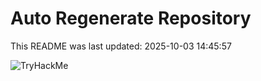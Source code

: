 # Auto Regenerate Repository

This README was last updated: 2025-10-03 14:45:57

 ![TryHackMe](https://tryhackme.com/badge/533634)